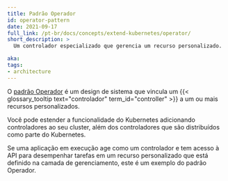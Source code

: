 ```yaml
---
title: Padrão Operador
id: operator-pattern
date: 2021-09-17
full_link: /pt-br/docs/concepts/extend-kubernetes/operator/
short_description: >
  Um controlador especializado que gerencia um recurso personalizado.

aka:
tags:
- architecture
---
```

 O [padrão Operador](/docs/concepts/extend-kubernetes/operator/) é um design de
sistema que vincula um {{< glossary_tooltip text="controlador" term_id="controller" >}}
a um ou mais recursos personalizados.

<!--more-->

Você pode estender a funcionalidade do Kubernetes adicionando controladores ao seu cluster,
além dos controladores que são distribuídos como parte do Kubernetes.

Se uma aplicação em execução age como um controlador e tem acesso à API para desempenhar 
tarefas em um recurso personalizado que está definido na camada de gerenciamento, este é
um exemplo do padrão Operador.
